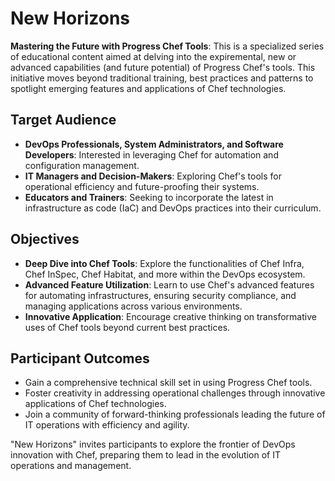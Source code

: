 # New Horizons

**Mastering the Future with Progress Chef Tools**:
This is a specialized series of educational content aimed at delving into the expiremental, new or advanced capabilities (and future potential) of Progress Chef's tools. This initiative moves beyond traditional training, best practices and patterns to spotlight emerging features and applications of Chef technologies.

## Target Audience

- **DevOps Professionals, System Administrators, and Software Developers**: Interested in leveraging Chef for automation and configuration management.
- **IT Managers and Decision-Makers**: Exploring Chef's tools for operational efficiency and future-proofing their systems.
- **Educators and Trainers**: Seeking to incorporate the latest in infrastructure as code (IaC) and DevOps practices into their curriculum.

## Objectives

- **Deep Dive into Chef Tools**: Explore the functionalities of Chef Infra, Chef InSpec, Chef Habitat, and more within the DevOps ecosystem.
- **Advanced Feature Utilization**: Learn to use Chef's advanced features for automating infrastructures, ensuring security compliance, and managing applications across various environments.
- **Innovative Application**: Encourage creative thinking on transformative uses of Chef tools beyond current best practices.


## Participant Outcomes

- Gain a comprehensive technical skill set in using Progress Chef tools.
- Foster creativity in addressing operational challenges through innovative applications of Chef technologies.
- Join a community of forward-thinking professionals leading the future of IT operations with efficiency and agility.

"New Horizons" invites participants to explore the frontier of DevOps innovation with Chef, preparing them to lead in the evolution of IT operations and management.





